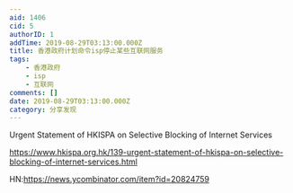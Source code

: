 ```yaml
---
aid: 1406
cid: 5
authorID: 1
addTime: 2019-08-29T03:13:00.000Z
title: 香港政府计划命令isp停止某些互联网服务
tags:
    - 香港政府
    - isp
    - 互联网
comments: []
date: 2019-08-29T03:13:00.000Z
category: 分享发现
---
```


Urgent Statement of HKISPA on Selective Blocking of Internet Services

https://www.hkispa.org.hk/139-urgent-statement-of-hkispa-on-selective-blocking-of-internet-services.html

HN:https://news.ycombinator.com/item?id=20824759
